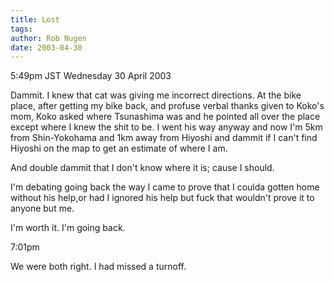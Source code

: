 ```yaml
---
title: Lost
tags: 
author: Rob Nugen
date: 2003-04-30
---
```


<p class=date>5:49pm JST Wednesday 30 April 2003</p>

<p>Dammit.  I knew that cat was giving me incorrect directions.  At
the bike place, after getting my bike back, and profuse verbal thanks
given to Koko's mom, Koko asked where Tsunashima was and he pointed
all over the place except where I knew the shit to be.  I went his way
anyway and now I'm 5km from Shin-Yokohama and 1km away from Hiyoshi
and dammit if I can't find Hiyoshi on the map to get an estimate of
where I am.</p>

<p>And double dammit that I don't know where it is; cause I
should.</p>

<p>I'm debating going back the way I came to prove that I coulda
gotten home without his help,or had I ignored his help but fuck that
wouldn't prove it to anyone but me.</p>

<p>I'm worth it.  I'm going back.</p>

<p class=date>7:01pm</p>

<p>We were both right.  I had missed a turnoff.</p>
